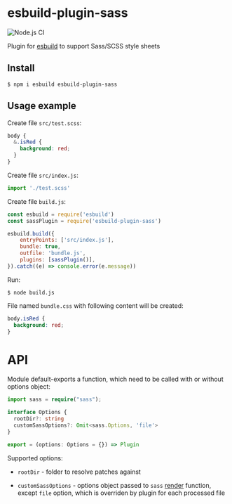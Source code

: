 # esbuild-plugin-sass

![Node.js CI](https://github.com/koluch/esbuild-plugin-sass/workflows/Node.js%20CI/badge.svg)

Plugin for [esbuild](https://esbuild.github.io/) to support Sass/SCSS style sheets

## Install

```console
$ npm i esbuild esbuild-plugin-sass
```

## Usage example

Create file `src/test.scss`:

```scss
body {
  &.isRed {
    background: red;
  }
}
```

Create file `src/index.js`:

```js
import './test.scss'
```

Create file `build.js`:

```js
const esbuild = require('esbuild')
const sassPlugin = require('esbuild-plugin-sass')

esbuild.build({
    entryPoints: ['src/index.js'],
    bundle: true,
    outfile: 'bundle.js',
    plugins: [sassPlugin()],
}).catch((e) => console.error(e.message))
```

Run:

```console
$ node build.js
```

File named `bundle.css` with following content will be created:

```css
body.isRed {
  background: red;
}
```

# API

Module default-exports a function, which need to be called with or without options object:

```typescript
import sass = require("sass");

interface Options {
  rootDir?: string
  customSassOptions?: Omit<sass.Options, 'file'>
}

export = (options: Options = {}) => Plugin
```

Supported options:

- `rootDir` - folder to resolve patches against
  
- `customSassOptions` - options object passed to `sass` [render](https://sass-lang.com/documentation/js-api#render) function, except `file` option, which is overriden by plugin for each processed file
